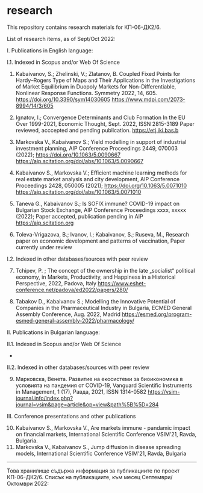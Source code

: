 # research
This repository contains research materials for КП-06-ДК2/6.

List of research items, as of Sept/Oct 2022:

I. Publications in English language:

I.1. Indexed in Scopus and/or Web Of Science

1. Kabaivanov, S.; Zhelinski, V.; Zlatanov, B. Coupled Fixed Points for Hardy–Rogers Type of Maps and Their Applications in the Investigations of Market Equilibrium in Duopoly Markets for Non-Differentiable, Nonlinear Response Functions. Symmetry 2022, 14, 605. https://doi.org/10.3390/sym14030605
https://www.mdpi.com/2073-8994/14/3/605

2. Ignatov, I.; Convergence Determinants and Club Formation In the EU Over 1999-2021, Economic Thought, Sept. 2022, ISSN 2815-3189
Paper reviewed, acccepted and pending publication. https://etj.iki.bas.b

3. Markovska V., Kabaivanov S.; Yield modelling in support of industrial investment planning, AIP Conference Proceedings 2449, 070003 (2022); https://doi.org/10.1063/5.0090667 
https://aip.scitation.org/doi/abs/10.1063/5.0090667

4. Kabaivanov S., Markovska V.; Efficient machine learning methods for real estate market analysis and city development, AIP Conference Proceedings 2428, 050005 (2021); https://doi.org/10.1063/5.0071010
https://aip.scitation.org/doi/abs/10.1063/5.0071010

5. Taneva G., Kabaivanov S.; Is SOFIX immune? COVID-19 impact on Bulgarian Stock Exchange, AIP Conference Proceedings xxxx, xxxxx (2022);
Paper accepted, publication pending in AIP https://aip.scitation.org

6. Toleva-Vrigazova, B.; Ivanov, I.; Kabaivanov, S.; Ruseva, M., Research paper on economic development and patterns of vaccination, 
Paper currently under review

I.2. Indexed in other databases/sources with peer review

7. Tchipev, P. ; The concept of the ownership in the late „socialist“ political economy, in Markets, Productivity, and Happiness in a Historical Perspective, 2022, Padova, Italy
https://www.eshet-conference.net/padova/ed2022/papers/280/

8. Tabakov D., Kabaivanov S.; Modelling the Innovative Potential of Companies in the Pharmaceutical Industry in Bulgaria, ECMED General Assembly Conference, Aug. 2022, Madrid
https://esmed.org/program-esmed-general-assembly-2022/pharmacology/

II. Publications in Bulgarian language:

II.1. Indexed in Scopus and/or Web Of Science

-

II.2. Indexed in other databases/sources with peer review

9. Марковска, Венета. Развитие на екосистеми за биоикономика в условията на пандемия от COVID-19, Vanguard Scientific Instruments in Management, 1 (17), Равда, 2021, ISSN 1314-0582
https://vsim-journal.info/index.php?journal=vsim&page=article&op=view&path%5B%5D=284

III. Conference presentations and other publications

10. Kabaivanov S., Markovska V., Are markets immune - pandamic impact on financial markets, International Scientific Conference VSIM’21, Ravda, Bulgaria.
11. Markovska V., Kabaivanov S., Jump diffusion in disease spreading models, International Scientific Conference VSIM’21, Ravda, Bulgaria


------------------------------------------------------------------------

Това хранилище съдържа информация за публикациите по проект КП-06-ДК2/6.
Списък на публикациите, към месец Септември/Октомври 2022:

